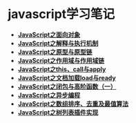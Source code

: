 # javascript学习笔记
- **[JavaScript之面向对象](https://github.com/codingplayboy/javascript_notes/blob/master/js_object.md)**
- **[JavaScript之解释与执行机制](https://github.com/codingplayboy/javascript_notes/blob/master/js_compileRun.md)**
- **[JavaScript之原型与原型链](https://github.com/codingplayboy/javascript_notes/blob/master/js_prototype.md)**
- **[JavaScript之作用域与作用域链](https://github.com/codingplayboy/javascript_notes/blob/master/js_scope.md)**
- **[JavaScript之this、call与apply](https://github.com/codingplayboy/javascript_notes/blob/master/js_executionContext.md)**
- **[JavaScript之文档加载load与ready](https://github.com/codingplayboy/javascript_notes/blob/master/js_domReady.md)**
- **[JavaScript之闭包与高阶函数（一）](https://github.com/codingplayboy/javascript_notes/blob/master/js_closureFunc.md)**
- **[JavaScript之异步编程](https://github.com/codingplayboy/javascript_notes/blob/master/js_asynCoding.md)**
- **[JavaScript之数组排序、去重及最值算法](https://github.com/codingplayboy/javascript_notes/blob/master/js_arrAlgortithm.md)**
- **[JavaScript之树列表插件实现](https://github.com/codingplayboy/javascript_notes/blob/master/js_treeview_plugin.md)**